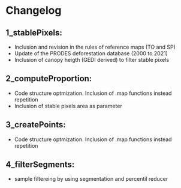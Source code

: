
# Changelog <br>
## 1_stablePixels:
  * Inclusion and revision in the rules of reference maps (TO and SP)
  * Update of the PRODES deforestation database (2000 to 2021) 
  * Inclusion of canopy heigth (GEDI derived) to filter stable pixels

## 2_computeProportion:
  * Code structure optmization. Inclusion of .map functions instead repetition 
  * Inclusion of stable pixels area as parameter

## 3_createPoints:
  * Code structure optmization. Inclusion of .map functions instead repetition 

## 4_filterSegments:
  * sample filtereing by using segmentation and percentil reducer 
